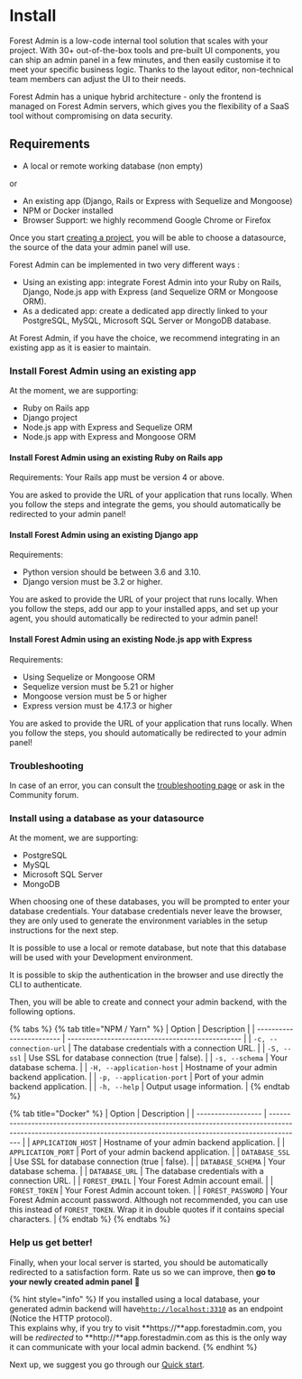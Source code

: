 # Install

Forest Admin is a low-code internal tool solution that scales with your project. With 30+ out-of-the-box tools and pre-built UI components, you can ship an admin panel in a few minutes, and then easily customise it to meet your specific business logic. Thanks to the layout editor, non-technical team members can adjust the UI to their needs.&#x20;

Forest Admin has a unique hybrid architecture - only the frontend is managed on Forest Admin servers, which gives you the flexibility of a SaaS tool without compromising on data security.

## Requirements

* A local or remote working database (non empty)&#x20;

or&#x20;

* An existing app (Django, Rails or Express with Sequelize and Mongoose)
* NPM or Docker installed
* Browser Support: we highly recommend Google Chrome or Firefox

Once you start [creating a project](https://app.forestadmin.com/new-project), you will be able to choose a datasource, the source of the data your admin panel will use.

Forest Admin can be implemented in two very different ways :&#x20;

* Using an existing app: integrate Forest Admin into your Ruby on Rails, Django, Node.js app with Express (and Sequelize ORM or Mongoose ORM).
* As a dedicated app: create a dedicated app directly linked to your PostgreSQL, MySQL, Microsoft SQL Server or MongoDB database.&#x20;

At Forest Admin, if you have the choice, we recommend integrating in an existing app as it is easier to maintain.

### Install Forest Admin using an existing app

At the moment, we are supporting:&#x20;

* Ruby on Rails app
* Django project
* Node.js app with Express and Sequelize ORM
* Node.js app with Express and Mongoose ORM

#### Install Forest Admin using an existing Ruby on Rails app&#x20;

Requirements: Your Rails app must be version 4 or above.

You are asked to provide the URL of your application that runs locally. When you follow the steps and integrate the gems, you should automatically be redirected to your admin panel!

#### Install Forest Admin using an existing Django app&#x20;

Requirements:&#x20;

* Python version should be between 3.6 and 3.10.
* Django version must be 3.2 or higher.

You are asked to provide the URL of your project that runs locally. When you follow the steps, add our app to your installed apps, and set up your agent, you should automatically be redirected to your admin panel!

#### Install Forest Admin using an existing Node.js app with Express &#x20;

Requirements:&#x20;

* Using Sequelize or Mongoose ORM
* Sequelize version must be 5.21 or higher
* Mongoose version must be 5 or higher
* Express version must be 4.17.3 or higher

You are asked to provide the URL of your application that runs locally. When you follow the steps, you should automatically be redirected to your admin panel!

### Troubleshooting&#x20;

In case of an error, you can consult the [troubleshooting page](troubleshooting.md) or ask in the Community forum.

### Install using a database as your datasource

At the moment, we are supporting:&#x20;

* PostgreSQL
* MySQL
* Microsoft SQL Server
* MongoDB&#x20;

When choosing one of these databases, you will be prompted to enter your database credentials. Your database credentials never leave the browser, they are only used to generate the environment variables in the setup instructions for the next step.

It is possible to use a local or remote database, but note that this database will be used with your Development environment.

It is possible to skip the authentication in the browser and use directly the CLI to authenticate.&#x20;

Then, you will be able to create and connect your admin backend, with the following options.

{% tabs %}
{% tab title="NPM / Yarn" %}
| Option                   | Description                                      |
| ------------------------ | ------------------------------------------------ |
| `-c, --connection-url`   | The database credentials with a connection URL.  |
| `-S, --ssl`              | Use SSL for database connection (true \| false). |
| `-s, --schema`           | Your database schema.                            |
| `-H, --application-host` | Hostname of your admin backend application.      |
| `-p, --application-port` | Port of your admin backend application.          |
| `-h, --help`             | Output usage information.                        |
{% endtab %}

{% tab title="Docker" %}
| Option             | Description                                                                                                                                                           |
| ------------------ | --------------------------------------------------------------------------------------------------------------------------------------------------------------------- |
| `APPLICATION_HOST` | Hostname of your admin backend application.                                                                                                                           |
| `APPLICATION_PORT` | Port of your admin backend application.                                                                                                                               |
| `DATABASE_SSL`     | Use SSL for database connection (true \| false).                                                                                                                      |
| `DATABASE_SCHEMA`  | Your database schema.                                                                                                                                                 |
| `DATABASE_URL`     | The database credentials with a connection URL.                                                                                                                       |
| `FOREST_EMAIL`     | Your Forest Admin account email.                                                                                                                                      |
| `FOREST_TOKEN`     | Your Forest Admin account token.                                                                                                                                      |
| `FOREST_PASSWORD`  | Your Forest Admin account password. Although not recommended, you can use this instead of `FOREST_TOKEN`. Wrap it in double quotes if it contains special characters. |
{% endtab %}
{% endtabs %}

### Help us get better!

Finally, when your local server is started, you should be automatically redirected to a satisfaction form. Rate us so we can improve, then **go to your newly created admin panel** 🎉

{% hint style="info" %}
If you installed using a local database, your generated admin backend will have[`http://localhost:3310`](http://localhost:3310/) as an endpoint (Notice the HTTP protocol).\
This explains why, if you try to visit **https://**app.forestadmin.com, you will be _redirected_ to **http://**app.forestadmin.com as this is the only way it can communicate with your local admin backend.
{% endhint %}

Next up, we suggest you go through our [Quick start](../../getting-started/setup-guide.md).
